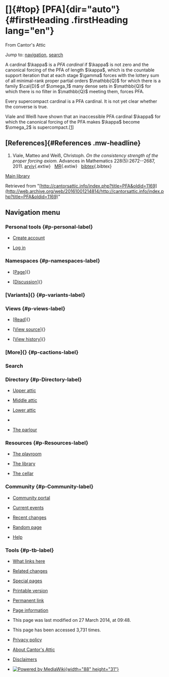 <div id="mw-page-base" class="noprint">

</div>

<div id="mw-head-base" class="noprint">

</div>

<div id="content" class="mw-body" role="main">

[]{#top}
[PFA]{dir="auto"} {#firstHeading .firstHeading lang="en"}
=================

<div id="bodyContent" class="mw-body-content">

<div id="siteSub">

From Cantor's Attic

</div>

<div id="contentSub">

</div>

<div id="jump-to-nav" class="mw-jump">

Jump to: [navigation](#mw-navigation), [search](#p-search)

</div>

<div id="mw-content-text" class="mw-content-ltr" lang="en" dir="ltr">

A cardinal \$\\kappa\$ is a *PFA cardinal* if \$\\kappa\$ is not zero
and the canonical forcing of the PFA of length \$\\kappa\$, which is the
countable support iteration that at each stage \$\\gamma\$ forces with
the lottery sum of all minimal-rank proper partial orders
\$\\mathbb{Q}\$ for which there is a family \$\\cal{D}\$ of
\$\\omega\_1\$ many dense sets in \$\\mathbb{Q}\$ for which there is no
filter in \$\\mathbb{Q}\$ meeting them, forces PFA.

Every supercompact cardinal is a PFA cardinal. It is not yet clear
whether the converse is true.

Viale and Weiß have shown that an inaccessible PFA cardinal \$\\kappa\$
for which the canonical forcing of the PFA makes \$\\kappa\$ become
\$\\omega\_2\$ is
supercompact.\[[1](#bibkey_VialeWeiss2011:OnConsistencyStrengthPFA)\]

[References]{#References .mw-headline}
--------------------------------------

1.  <div id="bibkey_VialeWeiss2011:OnConsistencyStrengthPFA">

    </div>

    Viale, Matteo and Weiß, Christoph. *On the consistency strength of
    the proper forcing axiom.* Advances in Mathematics
    228(5):2672--2687, 2011.
    [arχiv](http://web.archive.org/web/20161001214814/http://arxiv.org/abs/1012.2046){.extiw}   [MR](http://web.archive.org/web/20161001214814/http://www.ams.org/mathscinet-getitem?mr=2838054){.extiw}   [bibtex](javascript:bibpopup('@article%7BVialeWeiss2011:OnConsistencyStrengthPFA,%20%20%20%20AUTHOR%20=%20%7BViale,%20Matteo%20and%20Weiß,%20Christoph%7D,%3Cbr%3E%20%20%20%20%20TITLE%20=%20%7BOn%20the%20consistency%20strength%20of%20the%20proper%20forcing%20axiom%7D,%3Cbr%3E%20%20%20JOURNAL%20=%20%7BAdvances%20in%20Mathematics%7D,%3Cbr%3E%20%20%20%20VOLUME%20=%20%7B228%7D,%3Cbr%3E%20%20%20%20%20%20YEAR%20=%20%7B2011%7D,%3Cbr%3E%20%20%20%20NUMBER%20=%20%7B5%7D,%3Cbr%3E%20%20%20%20%20PAGES%20=%20%7B2672--2687%7D,%3Cbr%3E%20%20%20%20EPRINT%20=%20%7B1012.2046%7D,%3Cbr%3E%20%20%20MRCLASS%20=%20%7B03E57%20(03E05%2003E55)%7D,%3Cbr%3E%20%20MRNUMBER%20=%20%7BMR2838054%20(2012m:03131)%7D,%3Cbr%3E%7D')){.bibtex}

[Main
library](/web/20161001214814/http://cantorsattic.info/Library "Library")

</div>

<div class="printfooter">

Retrieved from
"[http://cantorsattic.info/index.php?title=PFA&oldid=1169](http://web.archive.org/web/20161001214814/http://cantorsattic.info/index.php?title=PFA&oldid=1169)"

</div>

<div id="catlinks" class="catlinks catlinks-allhidden">

</div>

<div class="visualClear">

</div>

</div>

</div>

<div id="mw-navigation">

Navigation menu
---------------

<div id="mw-head">

<div id="p-personal" role="navigation"
aria-labelledby="p-personal-label">

### Personal tools {#p-personal-label}

-   <div id="pt-createaccount">

    </div>

    [Create
    account](/web/20161001214814/http://cantorsattic.info/index.php?title=Special:UserLogin&returnto=PFA&type=signup)
-   <div id="pt-login">

    </div>

    [Log
    in](/web/20161001214814/http://cantorsattic.info/index.php?title=Special:UserLogin&returnto=PFA "You are encouraged to log in; however, it is not mandatory [o]")

</div>

<div id="left-navigation">

<div id="p-namespaces" class="vectorTabs" role="navigation"
aria-labelledby="p-namespaces-label">

### Namespaces {#p-namespaces-label}

-   <div id="ca-nstab-main">

    </div>

    [[Page](/web/20161001214814/http://cantorsattic.info/PFA "View the content page [c]")]{}
-   <div id="ca-talk">

    </div>

    [[Discussion](/web/20161001214814/http://cantorsattic.info/Talk:PFA "Discussion about the content page [t]")]{}

</div>

<div id="p-variants" class="vectorMenu emptyPortlet" role="navigation"
aria-labelledby="p-variants-label">

### [Variants]{}[](#) {#p-variants-label}

<div class="menu">

</div>

</div>

</div>

<div id="right-navigation">

<div id="p-views" class="vectorTabs" role="navigation"
aria-labelledby="p-views-label">

### Views {#p-views-label}

-   <div id="ca-view">

    </div>

    [[Read](/web/20161001214814/http://cantorsattic.info/PFA)]{}
-   <div id="ca-viewsource">

    </div>

    [[View
    source](/web/20161001214814/http://cantorsattic.info/index.php?title=PFA&action=edit "This page is protected.
    You can view its source [e]")]{}
-   <div id="ca-history">

    </div>

    [[View
    history](/web/20161001214814/http://cantorsattic.info/index.php?title=PFA&action=history "Past revisions of this page [h]")]{}

</div>

<div id="p-cactions" class="vectorMenu emptyPortlet" role="navigation"
aria-labelledby="p-cactions-label">

### [More]{}[](#) {#p-cactions-label}

<div class="menu">

</div>

</div>

<div id="p-search" role="search">

### Search

<div id="simpleSearch">

</div>

</div>

</div>

</div>

<div id="mw-panel">

<div id="p-logo" role="banner">

[](/web/20161001214814/http://cantorsattic.info/Cantor%27s_Attic "Visit the main page")

</div>

<div id="p-Directory" class="portal" role="navigation"
aria-labelledby="p-Directory-label">

### Directory {#p-Directory-label}

<div class="body">

-   <div id="n-Upper-attic">

    </div>

    [Upper
    attic](/web/20161001214814/http://cantorsattic.info/Upper_attic)
-   <div id="n-Middle-attic">

    </div>

    [Middle
    attic](/web/20161001214814/http://cantorsattic.info/Middle_attic)
-   <div id="n-Lower-attic">

    </div>

    [Lower
    attic](/web/20161001214814/http://cantorsattic.info/Lower_attic)
-   <div id="n-">

    </div>

    [](INVALID-TITLE)
-   <div id="n-The-parlour">

    </div>

    [The parlour](/web/20161001214814/http://cantorsattic.info/Parlour)

</div>

</div>

<div id="p-Resources" class="portal" role="navigation"
aria-labelledby="p-Resources-label">

### Resources {#p-Resources-label}

<div class="body">

-   <div id="n-The-playroom">

    </div>

    [The
    playroom](/web/20161001214814/http://cantorsattic.info/Playroom)
-   <div id="n-The-library">

    </div>

    [The library](/web/20161001214814/http://cantorsattic.info/Library)
-   <div id="n-The-cellar">

    </div>

    [The cellar](/web/20161001214814/http://cantorsattic.info/Cellar)

</div>

</div>

<div id="p-Community" class="portal" role="navigation"
aria-labelledby="p-Community-label">

### Community {#p-Community-label}

<div class="body">

-   <div id="n-portal">

    </div>

    [Community
    portal](/web/20161001214814/http://cantorsattic.info/Cantor%27s_Attic:Community_portal "About the project, what you can do, where to find things")
-   <div id="n-currentevents">

    </div>

    [Current
    events](/web/20161001214814/http://cantorsattic.info/Cantor%27s_Attic:Current_events "Find background information on current events")
-   <div id="n-recentchanges">

    </div>

    [Recent
    changes](/web/20161001214814/http://cantorsattic.info/Special:RecentChanges "A list of recent changes in the wiki [r]")
-   <div id="n-randompage">

    </div>

    [Random
    page](/web/20161001214814/http://cantorsattic.info/Special:Random "Load a random page [x]")
-   <div id="n-help">

    </div>

    [Help](http://web.archive.org/web/20161001214814/https://www.mediawiki.org/wiki/Special:MyLanguage/Help:Contents "The place to find out")

</div>

</div>

<div id="p-tb" class="portal" role="navigation"
aria-labelledby="p-tb-label">

### Tools {#p-tb-label}

<div class="body">

-   <div id="t-whatlinkshere">

    </div>

    [What links
    here](/web/20161001214814/http://cantorsattic.info/Special:WhatLinksHere/PFA "A list of all wiki pages that link here [j]")
-   <div id="t-recentchangeslinked">

    </div>

    [Related
    changes](/web/20161001214814/http://cantorsattic.info/Special:RecentChangesLinked/PFA "Recent changes in pages linked from this page [k]")
-   <div id="t-specialpages">

    </div>

    [Special
    pages](/web/20161001214814/http://cantorsattic.info/Special:SpecialPages "A list of all special pages [q]")
-   <div id="t-print">

    </div>

    [Printable
    version](/web/20161001214814/http://cantorsattic.info/index.php?title=PFA&printable=yes "Printable version of this page [p]")
-   <div id="t-permalink">

    </div>

    [Permanent
    link](/web/20161001214814/http://cantorsattic.info/index.php?title=PFA&oldid=1169 "Permanent link to this revision of the page")
-   <div id="t-info">

    </div>

    [Page
    information](/web/20161001214814/http://cantorsattic.info/index.php?title=PFA&action=info)

</div>

</div>

</div>

</div>

<div id="footer" role="contentinfo">

-   <div id="footer-info-lastmod">

    </div>

    This page was last modified on 27 March 2014, at 09:48.
-   <div id="footer-info-viewcount">

    </div>

    This page has been accessed 3,731 times.

<!-- -->

-   <div id="footer-places-privacy">

    </div>

    [Privacy
    policy](/web/20161001214814/http://cantorsattic.info/Cantor%27s_Attic:Privacy_policy "Cantor's Attic:Privacy policy")
-   <div id="footer-places-about">

    </div>

    [About Cantor's
    Attic](/web/20161001214814/http://cantorsattic.info/Cantor%27s_Attic:About "Cantor's Attic:About")
-   <div id="footer-places-disclaimer">

    </div>

    [Disclaimers](/web/20161001214814/http://cantorsattic.info/Cantor%27s_Attic:General_disclaimer "Cantor's Attic:General disclaimer")

<!-- -->

-   <div id="footer-poweredbyico">

    </div>

    [![Powered by
    MediaWiki](/web/20161001214814im_/http://cantorsattic.info/resources/assets/poweredby_mediawiki_88x31.png){width="88"
    height="31"}](//web.archive.org/web/20161001214814/http://www.mediawiki.org/)

<div style="clear:both">

</div>

</div>
